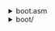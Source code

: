 <details>
    <summary>boot.asm</summary>
        This assembly code is designed to be a bootloader that switches the computer to graphics mode, reads data from the hard disk, loads the Global Descriptor Table (GDT), and then switches to protected mode.

        The first line, `[org 0x7c00]`, specifies the origin of the code to be at memory address 0x7c00. This is the conventional memory location where a bootloader is loaded.

        The second line, `[bits 16]`, specifies that the code will be 16-bit code.

        The `.switch` section is where the bootloader switches to graphics mode and reads data from the hard disk. The code first sets the appropriate values for the VESA BIOS Extension (VBE) query and then makes a BIOS interrupt call to obtain information about the graphics mode. It then sets the appropriate values for the VBE mode switch and makes another BIOS interrupt call to switch to graphics mode. Next, it sets the data segment (DS) and extra segment (ES) registers to 0, and reads data from the hard disk. The code then turns off interrupts and loads the GDT table. It sets the CR0 register to enable protected mode and jumps to the `protected_start` label.

        The `.protected_start` section switches to 32-bit protected mode and sets up the data segment registers. It then updates the stack pointer and makes a call to the address 0x1000. After that, the code enters an infinite loop.

        The `.gdt_begin` section defines the beginning of the GDT table. The table includes a null descriptor, a code segment descriptor, and a data segment descriptor. The `.gdt_end` and `.gdt_descriptor` sections define the end of the GDT table and the GDT descriptor, respectively.

        Finally, the code uses the `times` directive to pad the file with zeros until it reaches the size of 512 bytes. The last two bytes of the file are set to `0x55` and `0xaa`, which are the boot sector signature bytes.
</details>
<details>
    <summary>boot/</summary>
        ## Directories
        
        ### /bin
        there are only output files
        
        ### /utilities
        we have a font2c converter here
        
        ## Files
        
        ![boot.asm](boot.asm.md)
        ![final.c](final.c.md)
        ![font.c](font.c.md)
        ![graphics.c](graphics.c.md)
        ![graphics.h](graphics.h.md)
        ![graphic_elements.c](graphic_elements.c.md)
        ![input.c](input.c.md)
        ![kernel_entry.asm](kernel_entry.asm.md)
        ![main.c](main.c.md)
        ![task.c](task.c.md)
</details>
